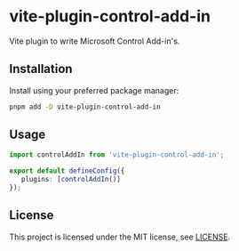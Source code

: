 # vite-plugin-control-add-in

Vite plugin to write Microsoft Control Add-in's.

## Installation

Install using your preferred package manager:

```bash
pnpm add -D vite-plugin-control-add-in
```
## Usage

```ts
import controlAddIn from 'vite-plugin-control-add-in';

export default defineConfig({
   plugins: [controlAddIn()]
});
```

## License

This project is licensed under the MIT license, see [LICENSE](LICENSE.txt).